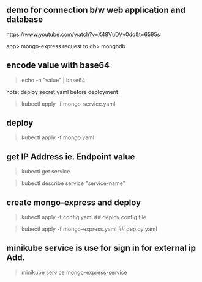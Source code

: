 ## demo for connection b/w web application and database

https://www.youtube.com/watch?v=X48VuDVv0do&t=6595s


app>  mongo-express 
request to db>  mongodb

## encode value with base64

> echo -n "value" | base64

note: deploy secret.yaml before deployment

> kubectl apply -f mongo-service.yaml

## deploy

> kubectl apply -f mongo.yaml

## get IP Address ie. Endpoint value

> kubectl get service

> kubectl describe service "service-name"


## create mongo-express and deploy

> kubectl apply -f config.yaml   ## deploy config file

> kubectl apply -f mongo-express.yaml   ## deploy yaml

## minikube service is use for sign in for external ip Add.

> minikube service mongo-express-service